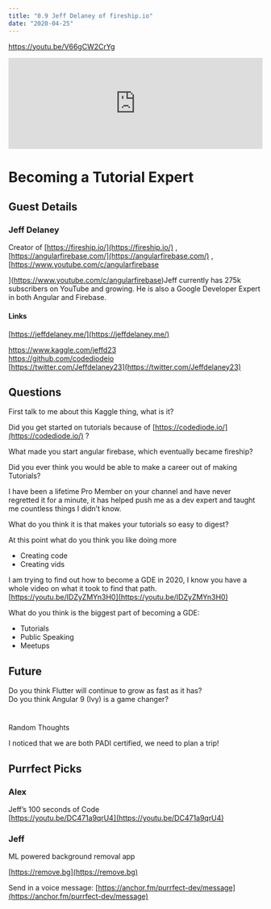 ```yaml
---
title: "0.9 Jeff Delaney of fireship.io"
date: "2020-04-25"
---
```


https://youtu.be/V66gCW2CrYg

<iframe style="width: 100%; height: 180px;" src="https://anchor.fm/purrfect-dev/embed/episodes/0-9-Jeff-Delaney-of-fireship-io-ed8fi5" width="100%" height="180px" frameborder="0" scrolling="no"></iframe>

# Becoming a Tutorial Expert

## Guest Details

### Jeff Delaney

Creator of [https://fireship.io/](https://fireship.io/) , [https://angularfirebase.com/](https://angularfirebase.com/) , [https://www.youtube.com/c/angularfirebase  
  
](https://www.youtube.com/c/angularfirebase)Jeff currently has 275k subscribers on YouTube and growing. He is also a Google Developer Expert in both Angular and Firebase. 

#### Links

[https://jeffdelaney.me/](https://jeffdelaney.me/)

[https://www.kaggle.com/jeffd23  
](https://www.kaggle.com/jeffd23)[https://github.com/codediodeio  
](https://github.com/codediodeio)[https://twitter.com/Jeffdelaney23](https://twitter.com/Jeffdelaney23)

## Questions

First talk to me about this Kaggle thing, what is it?  
  
Did you get started on tutorials because of [https://codediode.io/](https://codediode.io/) ?

What made you start angular firebase, which eventually became fireship?

Did you ever think you would be able to make a career out of making Tutorials?  
  
I have been a lifetime Pro Member on your channel and have never regretted it for a minute, it has helped push me as a dev expert and taught me countless things I didn’t know.  
  
What do you think it is that makes your tutorials so easy to digest?

At this point what do you think you like doing more

- Creating code
- Creating vids

I am trying to find out how to become a GDE in 2020, I know you have a whole video on what it took to find that path. [https://youtu.be/IDZyZMYn3H0](https://youtu.be/IDZyZMYn3H0)

  
What do you think is the biggest part of becoming a GDE:

- Tutorials
- Public Speaking
- Meetups

## Future

Do you think Flutter will continue to grow as fast as it has?  
Do you think Angular 9 (Ivy) is a game changer?

#   
Random Thoughts

I noticed that we are both PADI certified, we need to plan a trip!

## Purrfect Picks

### Alex

Jeff’s 100 seconds of Code  
[https://youtu.be/DC471a9qrU4](https://youtu.be/DC471a9qrU4)

### Jeff

ML powered background removal app

[https://remove.bg](https://remove.bg)

Send in a voice message: [https://anchor.fm/purrfect-dev/message](https://anchor.fm/purrfect-dev/message)
